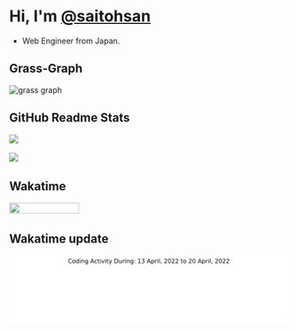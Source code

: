 # Hi, I'm [@saitohsan](https://github.com/saitohsan/saitohsan/)

* Web Engineer from Japan.

## Grass-Graph

![grass graph](https://grass-graph.appspot.com/images/saitohsan.png)

## GitHub Readme Stats

[![](https://github-readme-stats.vercel.app/api?username=saitohsan)](https://github.com/anuraghazra/github-readme-stats)

[![](https://github-readme-stats.vercel.app/api/top-langs/?username=saitohsan&layout=default)](https://github.com/anuraghazra/github-readme-stats)

## Wakatime

<a href="https://wakatime.com"><img src="https://wakatime.com/share/@saitohsan/66af25fc-6b0e-4388-8d1f-0c3d0504e200.png" width="50%" height="50%" /></a>

## Wakatime update
<img src="https://github.com/saitohsan/saitohsan/blob/master/images/stat.svg" alt="Alternative Text"/>
